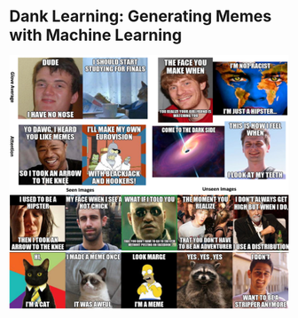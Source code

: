 # Dank Learning: Generating Memes with Machine Learning
![Alt text](Picture1.png?raw=true "Title")
![Alt text](Picture2.png?raw=true "Title")
![Alt text](Picture3.png?raw=true "Title")
